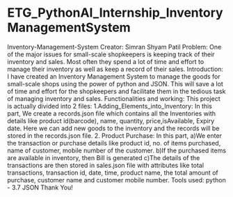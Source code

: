 # ETG_PythonAI_Internship_InventoryManagementSystem
Inventory-Management-System Creator: Simran Shyam Patil  Problem: One of the major issues for small-scale shopkeepers is keeping track of their inventory and sales. Most often they spend a lot of time and effort to manage their inventory as well as keep a record of their sales.  Introduction: I have created an Inventory Management System to manage the goods for small-scale shops using the power of python and JSON. This will save a lot of time and effort for the shopkeepers and facilitate them in the tedious task of managing inventory and sales.  Functionalities and working: This project is actually divided into 2 files:  1.Adding_Elements_into_Inventory: In this part, We create a records.json file which contains all the Inventories with details like product id(barcode), name, quantity, price,isAvailable, Expiry date. Here we can add new goods to the inventory and the records will be stored in the records.json file.  2. Product Purchase: In this part, a)We enter the transaction or purchase details like product id, no. of items purchased, name of customer, mobile number of the customer. b)If the purchased items are available in inventory, then Bill is generated c)The details of the transactions are then stored in sales.json file with attributes like total transactions, transaction id, date, time, product name, the total amount of purchase, customer name and customer mobile number.  Tools used: python - 3.7 JSON Thank You!
